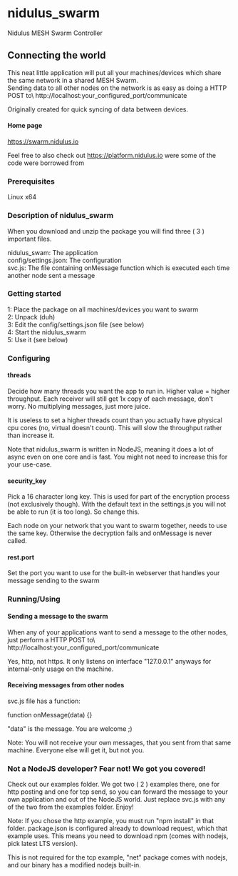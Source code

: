 # nidulus_swarm
Nidulus MESH Swarm Controller

## Connecting the world

This neat little application will put all your machines/devices which share the same network in a shared MESH Swarm.\
Sending data to all other nodes on the network is as easy as doing a HTTP POST to\ http://localhost:your_configured_port/communicate

Originally created for quick syncing of data between devices.

#### Home page

https://swarm.nidulus.io

Feel free to also check out https://platform.nidulus.io were some of the code were borrowed from

### Prerequisites
Linux x64

### Description of nidulus_swarm

When you download and unzip the package you will find three ( 3 ) important files.

nidulus_swam:         The application\
config/settings.json: The configuration\
svc.js:               The file containing onMessage function which is executed each time another node sent a message

### Getting started

1: Place the package on all machines/devices you want to swarm\
2: Unpack (duh)\
3: Edit the config/settings.json file (see below)\
4: Start the nidulus_swarm\
5: Use it (see below)

### Configuring

#### threads

Decide how many threads you want the app to run in. Higher value = higher throughput. Each receiver will still get 1x copy of each message, don't worry. No multiplying messages, just more juice.

It is useless to set a higher threads count than you actually have physical cpu cores (no, virtual doesn't count). This will slow the throughput rather than increase it.

Note that nidulus_swarm is written in NodeJS, meaning it does a lot of async even on one core and is fast. You might not need to increase this for your use-case.

#### security_key

Pick a 16 character long key. This is used for part of the encryption process (not exclusively though). With the default text in the settings.js you will not be able to run (it is too long). So change this.

Each node on your network that you want to swarm together, needs to use the same key. Otherwise the decryption fails and onMessage is never called.

#### rest.port

Set the port you want to use for the built-in webserver that handles your message sending to the swarm

### Running/Using

#### Sending a message to the swarm

When any of your applications want to send a message to the other nodes, just perform a HTTP POST to\ http://localhost:your_configured_port/communicate

Yes, http, not https. It only listens on interface "127.0.0.1" anyways for internal-only usage on the machine.

#### Receiving messages from other nodes

svc.js file has a function:

function onMessage(data) {}

"data" is the message. You are welcome ;)

Note: You will not receive your own messages, that you sent from that same machine. Everyone else will get it, but not you.

### Not a NodeJS developer? Fear not! We got you covered!

Check out our examples folder. We got two ( 2 ) examples there, one for http posting and one for tcp send, so you can forward the message to your own application and out of the NodeJS world. Just replace svc.js with any of the two from the examples folder. Enjoy!

Note: If you chose the http example, you must run "npm install" in that folder. package.json is configured already to download request, which that example uses. This means you need to download npm (comes with nodejs, pick latest LTS version).

This is not required for the tcp example, "net" package comes with nodejs, and our binary has a modified nodejs built-in.
